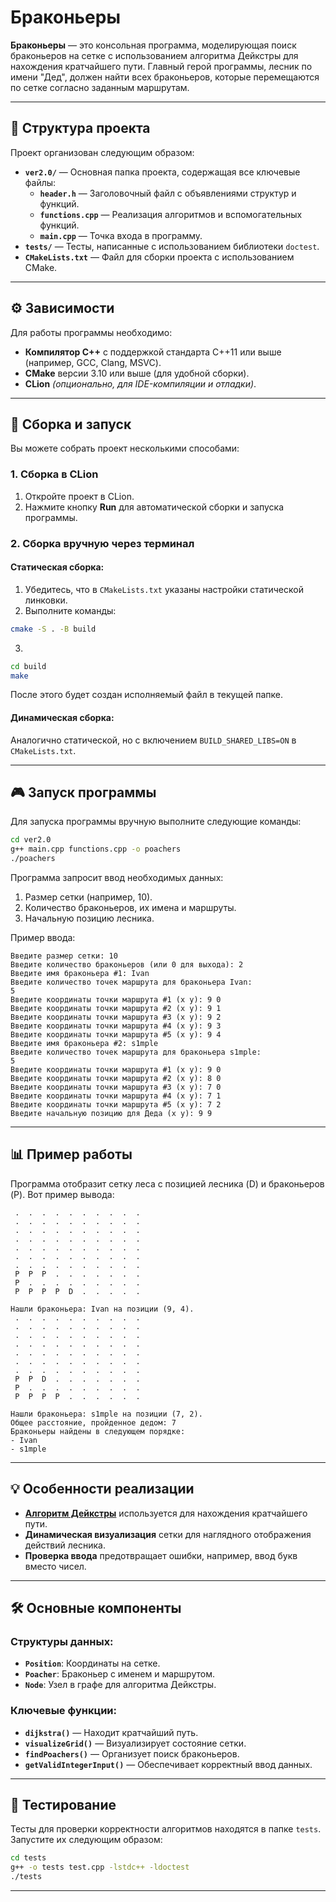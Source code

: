 # Браконьеры

**Браконьеры** — это консольная программа, моделирующая поиск браконьеров на сетке с использованием алгоритма Дейкстры для нахождения кратчайшего пути. Главный герой программы, лесник по имени "Дед", должен найти всех браконьеров, которые перемещаются по сетке согласно заданным маршрутам.

---

## 📂 Структура проекта

Проект организован следующим образом:

- **`ver2.0/`** — Основная папка проекта, содержащая все ключевые файлы:
  - **`header.h`** — Заголовочный файл с объявлениями структур и функций.
  - **`functions.cpp`** — Реализация алгоритмов и вспомогательных функций.
  - **`main.cpp`** — Точка входа в программу.
- **`tests/`** — Тесты, написанные с использованием библиотеки `doctest`.
- **`CMakeLists.txt`** — Файл для сборки проекта с использованием CMake.

---

## ⚙️ Зависимости

Для работы программы необходимо:

- **Компилятор C++** с поддержкой стандарта C++11 или выше (например, GCC, Clang, MSVC).
- **CMake** версии 3.10 или выше (для удобной сборки).
- **CLion** *(опционально, для IDE-компиляции и отладки)*.

---

## 🚀 Сборка и запуск

Вы можете собрать проект несколькими способами: 

### 1. Сборка в CLion

1. Откройте проект в CLion.
2. Нажмите кнопку **Run** для автоматической сборки и запуска программы.

### 2. Сборка вручную через терминал

#### Статическая сборка:

1. Убедитесь, что в `CMakeLists.txt` указаны настройки статической линковки.
2. Выполните команды:

```bash
cmake -S . -B build
```

3.
```bash
cd build
make
```

После этого будет создан исполняемый файл в текущей папке.


#### Динамическая сборка:

Аналогично статической, но с включением `BUILD_SHARED_LIBS=ON` в `CMakeLists.txt`.

---

## 🎮 Запуск программы

Для запуска программы вручную выполните следующие команды:

```bash
cd ver2.0
g++ main.cpp functions.cpp -o poachers
./poachers
```

Программа запросит ввод необходимых данных:

1. Размер сетки (например, 10).
2. Количество браконьеров, их имена и маршруты.
3. Начальную позицию лесника.

Пример ввода:

```
Введите размер сетки: 10
Введите количество браконьеров (или 0 для выхода): 2
Введите имя браконьера #1: Ivan
Введите количество точек маршрута для браконьера Ivan:
5
Введите координаты точки маршрута #1 (x y): 9 0
Введите координаты точки маршрута #2 (x y): 9 1
Введите координаты точки маршрута #3 (x y): 9 2
Введите координаты точки маршрута #4 (x y): 9 3
Введите координаты точки маршрута #5 (x y): 9 4
Введите имя браконьера #2: s1mple
Введите количество точек маршрута для браконьера s1mple:
5
Введите координаты точки маршрута #1 (x y): 9 0
Введите координаты точки маршрута #2 (x y): 8 0
Введите координаты точки маршрута #3 (x y): 7 0
Введите координаты точки маршрута #4 (x y): 7 1 
Введите координаты точки маршрута #5 (x y): 7 2
Введите начальную позицию для Деда (x y): 9 9
```

---

## 📊 Пример работы

Программа отобразит сетку леса с позицией лесника (D) и браконьеров (P). Вот пример вывода:

```
 .  .  .  .  .  .  .  .  .  . 
 .  .  .  .  .  .  .  .  .  . 
 .  .  .  .  .  .  .  .  .  . 
 .  .  .  .  .  .  .  .  .  . 
 .  .  .  .  .  .  .  .  .  . 
 .  .  .  .  .  .  .  .  .  . 
 .  .  .  .  .  .  .  .  .  . 
 P  P  P  .  .  .  .  .  .  . 
 P  .  .  .  .  .  .  .  .  . 
 P  P  P  P  D  .  .  .  .  . 

Нашли браконьера: Ivan на позиции (9, 4).
 .  .  .  .  .  .  .  .  .  . 
 .  .  .  .  .  .  .  .  .  . 
 .  .  .  .  .  .  .  .  .  . 
 .  .  .  .  .  .  .  .  .  . 
 .  .  .  .  .  .  .  .  .  . 
 .  .  .  .  .  .  .  .  .  . 
 .  .  .  .  .  .  .  .  .  . 
 P  P  D  .  .  .  .  .  .  . 
 P  .  .  .  .  .  .  .  .  . 
 P  P  P  P  .  .  .  .  .  . 

Нашли браконьера: s1mple на позиции (7, 2).
Общее расстояние, пройденное дедoм: 7
Браконьеры найдены в следующем порядке:
- Ivan
- s1mple
```

---

## 💡 Особенности реализации

- [**Алгоритм Дейкстры**](https://skillbox.ru/media/code/algoritm-deykstry-chto-eto-takoe-kak-rabotaet-i-gde-ispolzuetsya/) используется для нахождения кратчайшего пути.
- **Динамическая визуализация** сетки для наглядного отображения действий лесника.
- **Проверка ввода** предотвращает ошибки, например, ввод букв вместо чисел.

---

## 🛠 Основные компоненты

### Структуры данных:
- **`Position`**: Координаты на сетке.
- **`Poacher`**: Браконьер с именем и маршрутом.
- **`Node`**: Узел в графе для алгоритма Дейкстры.

### Ключевые функции:
- **`dijkstra()`** — Находит кратчайший путь.
- **`visualizeGrid()`** — Визуализирует состояние сетки.
- **`findPoachers()`** — Организует поиск браконьеров.
- **`getValidIntegerInput()`** — Обеспечивает корректный ввод данных.

---

## 🔬 Тестирование

Тесты для проверки корректности алгоритмов находятся в папке `tests`. Запустите их следующим образом:

```bash
cd tests
g++ -o tests test.cpp -lstdc++ -ldoctest
./tests
```

---
